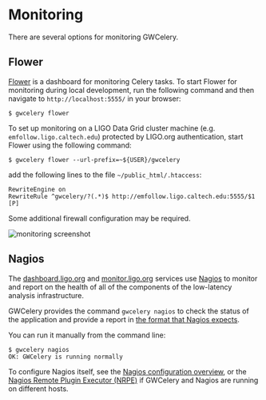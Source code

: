 # Monitoring

There are several options for monitoring GWCelery.

## Flower

[Flower](https://flower.readthedocs.io/) is a dashboard for monitoring Celery
tasks. To start Flower for monitoring during local development, run the
following command and then navigate to `http://localhost:5555/` in your
browser:

	$ gwcelery flower

To set up monitoring on a LIGO Data Grid cluster machine (e.g.
`emfollow.ligo.caltech.edu`) protected by LIGO.org authentication, start Flower
using the following command:

	$ gwcelery flower --url-prefix=~${USER}/gwcelery

add the following lines to the file `~/public_html/.htaccess`:

	RewriteEngine on
	RewriteRule ^gwcelery/?(.*)$ http://emfollow.ligo.caltech.edu:5555/$1 [P]

Some additional firewall configuration may be required.

![monitoring screenshot](_static/screenshot.png)

## Nagios

The [dashboard.ligo.org](https://dashboard.ligo.org/) and
[monitor.ligo.org](https://monitor.ligo.org/) services use
[Nagios](https://www.nagios.com) to monitor and report on the health of all of
the components of the low-latency analysis infrastructure.

GWCelery provides the command `gwcelery nagios` to check the status of the
application and provide a report in [the format that Nagios
expects](https://assets.nagios.com/downloads/nagioscore/docs/nagioscore/3/en/pluginapi.html).

You can run it manually from the command line:

    $ gwcelery nagios
    OK: GWCelery is running normally

To configure Nagios itself, see the [Nagios configuration
overview](https://assets.nagios.com/downloads/nagioscore/docs/nagioscore/4/en/config.html), or the [Nagios Remote Plugin Executor
(NRPE)](https://assets.nagios.com/downloads/nagioscore/docs/nrpe/NRPE.pdf) if
GWCelery and Nagios are running on different hosts.
